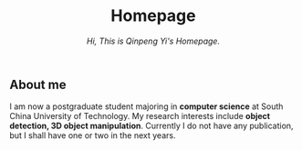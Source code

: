 <header>

<!--
  <<< Author notes: Course header >>>
  Include a 1280×640 image, course title in sentence case, and a concise description in emphasis.
  In your repository settings: enable template repository, add your 1280×640 social image, auto delete head branches.
  Add your open source license, GitHub uses MIT license.
-->

# Homepage

_Hi, This is Qinpeng Yi's Homepage._

</header>

<!--
  <<< Author notes: Step 2 >>>
  Start this step by acknowledging the previous step.
  Define terms and link to docs.github.com.
  Historic note: previous version checked for empty pull request, changed to the correct theme `minima`.
-->

## About me

I am now a postgraduate student majoring in **computer science** at South China University of Technology.
My research interests include **object detection, 3D object manipulation**. Currently I do not have any publication, but I shall have one or two in the next years.




